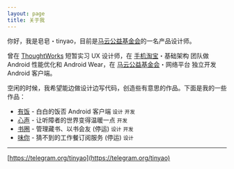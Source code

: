 ```yaml
---
layout: page
title: 关于我
---
```


你好，我是皂皂・tinyao，目前是[马云公益基金会](https://mayun.xin)的一名产品设计师。

曾在 [ThoughtWorks](https://www.thoughtworks.com/) 短暂实习 UX 设计师，在 [手机淘宝](https://www.wandoujia.com/apps/com.taobao.taobao)・基础架构 团队做 Android 性能优化和 Android Wear，在 [马云公益基金会](https://mayun.xin)・网络平台 独立开发 Android 客户端。

空闲的时候，我希望能边做设计边写代码，创造些有意思的作品。下面是我的一些作品：

* [有饭](https://fan.zico.im) - 白白的饭否 Android 客户端 <code class="about-tag">设计</code> <code class="about-tag">开发</code>
* [心声](http://xinsheng.im/) - 让听障者的世界变得温暖一点 <code class="about-tag">开发</code>
* [书圈](http://tinyao.lofter.com/post/7da98_daf50c) - 管理藏书、以书会友 (停运) <code class="about-tag">设计</code> <code class="about-tag">开发</code>
* [味你](http://tinyao.lofter.com/post/7da98_9825eba) - 猜不到的工作餐订阅服务 (停运) <code class="about-tag">设计</code>

<hr>

<div class="social">
  <a href="https://github.com/tinyao">
    <span>
      <i class="fa fa-github"></i>
    </span>
  </a>
  <a href="https://dribbble.com/tinyao">
    <span>
      <i class="fa fa-dribbble"></i>
    </span>
  </a>
  <a href="https://instagram.com/tinyao">
    <span class="icon">
      <i class="fa fa-instagram"></i>
    </span>
  </a>
  <a href="http://weibo.com/yaochz">
    <span class="icon">
      <i class="fa fa-weibo"></i>
    </span>
  </a>
  <a href="https://twitter.com/tinyao_cz">
    <span>
      <i class="fa fa-twitter"></i>
    </span>
  </a>
</div>

[https://telegram.org/tinyao](https://telegram.org/tinyao)